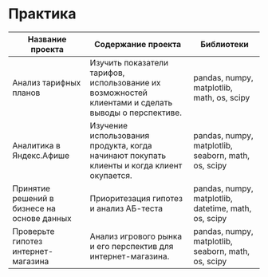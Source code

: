 # Практика
Название проекта                            | Содержание проекта                                                                                  | Библиотеки |
--------------------------------------------|-----------------------------------------------------------------------------------------------------|------------|
Анализ тарифных планов                      | Изучить показатели тарифов, использование их возможностей клиентами и сделать выводы о перспективе. | pandas, numpy, matplotlib, math, os, scipy
Аналитика в Яндекс.Афише                    | Изучение использования продукта, когда начинают покупать клиенты и когда клиент окупается.          | pandas, numpy, matplotlib, seaborn, math, os, scipy
Принятие решений в бизнесе на основе данных | Приоритезация гипотез и анализ АБ-теста                                                             | pandas, numpy, matplotlib, datetime, math, os, scipy
Проверьте гипотез интернет-магазина         | Анализ игрового рынка и его перспектив для интернет-магазина.                                       | pandas, numpy, matplotlib, seaborn, math, os, scipy

